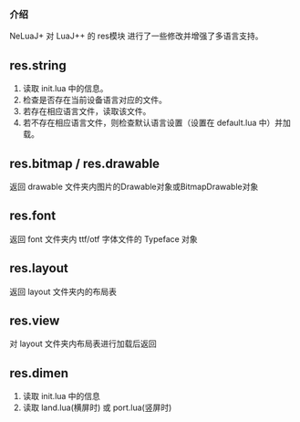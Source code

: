 ### 介绍
NeLuaJ+ 对 LuaJ++ 的 res模块 进行了一些修改并增强了多语言支持。

## res.string
1. 读取 init.lua 中的信息。
2. 检查是否存在当前设备语言对应的文件。
3. 若存在相应语言文件，读取该文件。
4. 若不存在相应语言文件，则检查默认语言设置（设置在 default.lua 中）并加载。

## res.bitmap / res.drawable
返回 drawable 文件夹内图片的Drawable对象或BitmapDrawable对象

## res.font
返回 font 文件夹内 ttf/otf 字体文件的 Typeface 对象

## res.layout
返回 layout 文件夹内的布局表

## res.view
对 layout 文件夹内布局表进行加载后返回

## res.dimen
1. 读取 init.lua 中的信息
2. 读取 land.lua(横屏时) 或 port.lua(竖屏时)